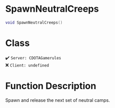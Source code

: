 # SpawnNeutralCreeps
```lua
void SpawnNeutralCreeps()
```
# Class
✔️ `Server: CDOTAGamerules`  
❌ `Client: undefined`  

# Function Description
Spawn and release the next set of neutral camps.
